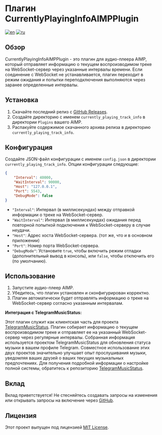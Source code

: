 # Плагин CurrentlyPlayingInfoAIMPPlugin

[![en](https://img.shields.io/badge/lang-en-blue.svg)](https://github.com/wh0o7/CurrentlyPlayingInfoAIMPPlugin/blob/main/README.md) [![ru](https://img.shields.io/badge/lang-ru-red.svg)](https://github.com/wh0o7/CurrentlyPlayingInfoAIMPPlugin/blob/main/README.ru-ru.md)

## Обзор

CurrentlyPlayingInfoAIMPPlugin - это плагин для аудио-плеера AIMP, который отправляет информацию о текущем воспроизводимом треке на WebSocket-сервер через указанные интервалы времени. Если соединение с WebSocket не устанавливается, плагин переходит в режим ожидания и попытки переподключения выполняются через заранее определенные интервалы.

## Установка

1. Скачайте последний релиз с [GitHub Releases](https://github.com/wh0o7/CurrentlyPlayingInfoAIMPPlugin/releases).
2. Создайте директорию с именем `currently_playing_track_info` в директории `Plugins` вашего AIMP.
3. Распакуйте содержимое скачанного архива релиза в директорию `currently_playing_track_info`.

## Конфигурация

Создайте JSON-файл конфигурации с именем `config.json` в директории `currently_playing_track_info`. Опции конфигурации следующие:

```json
{
    "Interval": 40000,
    "WaitInterval": 90000,
    "Host": "127.0.0.1",
    "Port": 5543,
    "DebugMode": false
}
```

- `"Interval"`: Интервал (в миллисекундах) между отправкой информации о треке на WebSocket-сервер.
- `"WaitInterval"`: Интервал (в миллисекундах) ожидания перед повторной попыткой подключения к WebSocket-серверу в случае неудачи.
- `"Host"`: Адрес хоста WebSocket-сервера. (тот же, что и в основном приложении)
- `"Port"`: Номер порта WebSocket-сервера.
- `"DebugMode"`: Установите `true`, чтобы включить режим отладки (дополнительный вывод в консоль), или `false`, чтобы отключить его (по умолчанию).

## Использование

1. Запустите аудио-плеер AIMP.
2. Убедитесь, что плагин установлен и сконфигурирован корректно.
3. Плагин автоматически будет отправлять информацию о треке на WebSocket-сервер согласно указанным интервалам.

**Интеграция с TelegramMusicStatus:**

Этот плагин служит как клиентская часть для проекта [TelegramMusicStatus](https://github.com/wh0o7/TelegramMusicStatus). Плагин собирает информацию о текущем воспроизводимом треке и отправляет ее на указанный WebSocket-сервер через регулярные интервалы. Собранная информация используется проектом TelegramMusicStatus для обновления статуса музыки в вашем профиле Telegram. Совместное использование этих двух проектов значительно улучшает опыт прослушивания музыки, уведомляя ваших друзей о ваших текущих музыкальных предпочтениях. Для получения подробной информации о настройке полной системы, обратитесь к репозиторию [TelegramMusicStatus](https://github.com/wh0o7/TelegramMusicStatus).

## Вклад

Вклад приветствуется! Не стесняйтесь создавать запросы на изменения или открывать запросы на включение через [GitHub](https://github.com/wh0o7/CurrentlyPlayingInfoAIMPPlugin).

## Лицензия

Этот проект выпущен под лицензией [MIT License](LICENSE).
